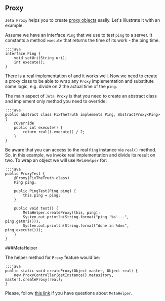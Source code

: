 <div class="page-header">
    <h2>Proxy</h2>
</div>

`Jeta Proxy` helps you to create [proxy objects](https://en.wikipedia.org/wiki/Proxy_pattern) easily. Let's illustrate it with an example.

Assume we have an interface `Ping` that we use to test `ping` to a server. It constants a method `execute` that returns the time of its work - the ping time.

    :::java
    interface Ping {
        void setUri(String uri);
        int execute();
    }

There is a real implementation of and it works well. Now we need to create a proxy class to be able to wrap any `Proxy` implementation and substitute some logic, e.g. divide on 2 the actual time of the `ping`.


The main aspect of `Jeta Proxy` is that you need to create an abstract class and implement only method you need to override:

    :::java
    public abstract class FixTheTruth implements Ping, AbstractProxy<Ping> {
        @Override
        public int execute() {
            return real().execute() / 2;
        }
    }

Be aware that you can access to the real `Ping` instance via `real()` method. So, in this example, we invoke real implementation and divide its result on two. To wrap an object we will use `MetaHelper` for:


    :::java
    public ProxyTest {
        @Proxy(FixTheTruth.class)
        Ping ping;

        public PingTest(Ping ping) {
            this.ping = ping;
        }

        public void test() {
            MetaHelper.createProxy(this, ping);
            System.out.println(String.format("ping '%s'...", ping.getUri()));
            System.out.println(String.format("done in %dms", ping.execute()));
        }
    }


###MetaHelper

The helper method for `Proxy` feature would be:

    :::java
    public static void createProxy(Object master, Object real) {
        new ProxyController(getInstance().metasitory, master).createProxy(real);
    }

Please, follow [this link](/guide/meta-helper) if you have questions about `MetaHelper`.

